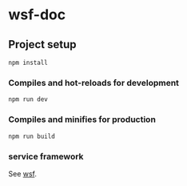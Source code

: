 # wsf-doc

## Project setup
```
npm install
```

### Compiles and hot-reloads for development
```
npm run dev
```

### Compiles and minifies for production
```
npm run build
```

### service framework
See [wsf](https://github.com/csby/wsf).

